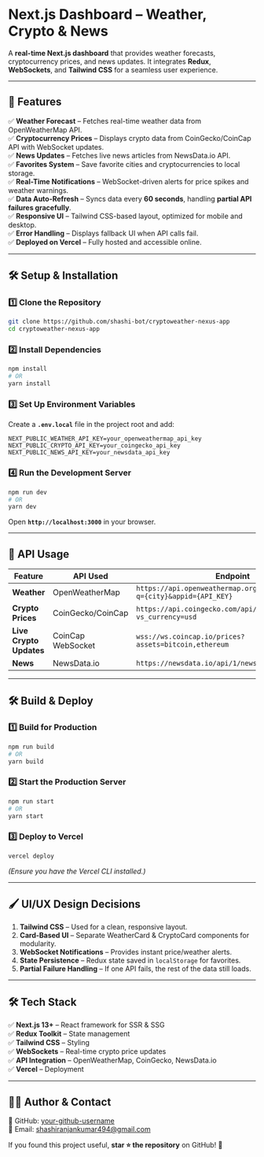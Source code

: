 # **Next.js Dashboard – Weather, Crypto & News**
A **real-time Next.js dashboard** that provides weather forecasts, cryptocurrency prices, and news updates. It integrates **Redux**, **WebSockets**, and **Tailwind CSS** for a seamless user experience.


---

## **🚀 Features**
✅ **Weather Forecast** – Fetches real-time weather data from OpenWeatherMap API.  
✅ **Cryptocurrency Prices** – Displays crypto data from CoinGecko/CoinCap API with WebSocket updates.  
✅ **News Updates** – Fetches live news articles from NewsData.io API.  
✅ **Favorites System** – Save favorite cities and cryptocurrencies to local storage.  
✅ **Real-Time Notifications** – WebSocket-driven alerts for price spikes and weather warnings.  
✅ **Data Auto-Refresh** – Syncs data every **60 seconds**, handling **partial API failures gracefully**.  
✅ **Responsive UI** – Tailwind CSS-based layout, optimized for mobile and desktop.  
✅ **Error Handling** – Displays fallback UI when API calls fail.  
✅ **Deployed on Vercel** – Fully hosted and accessible online.  

---




## **🛠️ Setup & Installation**
### **1️⃣ Clone the Repository**
```bash
git clone https://github.com/shashi-bot/cryptoweather-nexus-app
cd cryptoweather-nexus-app
```

### **2️⃣ Install Dependencies**
```bash
npm install
# OR
yarn install
```

### **3️⃣ Set Up Environment Variables**
Create a **`.env.local`** file in the project root and add:
```env
NEXT_PUBLIC_WEATHER_API_KEY=your_openweathermap_api_key
NEXT_PUBLIC_CRYPTO_API_KEY=your_coingecko_api_key
NEXT_PUBLIC_NEWS_API_KEY=your_newsdata_api_key
```

### **4️⃣ Run the Development Server**
```bash
npm run dev
# OR
yarn dev
```
Open **`http://localhost:3000`** in your browser.

---

## **📜 API Usage**
| Feature | API Used | Endpoint |
|---------|---------|----------|
| **Weather** | OpenWeatherMap | `https://api.openweathermap.org/data/2.5/weather?q={city}&appid={API_KEY}` |
| **Crypto Prices** | CoinGecko/CoinCap | `https://api.coingecko.com/api/v3/coins/markets?vs_currency=usd` |
| **Live Crypto Updates** | CoinCap WebSocket | `wss://ws.coincap.io/prices?assets=bitcoin,ethereum` |
| **News** | NewsData.io | `https://newsdata.io/api/1/news?apikey={API_KEY}` |

---

## **🛠️ Build & Deploy**
### **1️⃣ Build for Production**
```bash
npm run build
# OR
yarn build
```

### **2️⃣ Start the Production Server**
```bash
npm run start
# OR
yarn start
```

### **3️⃣ Deploy to Vercel**
```bash
vercel deploy
```
*(Ensure you have the Vercel CLI installed.)*

---

## **🖌️ UI/UX Design Decisions**
1. **Tailwind CSS** – Used for a clean, responsive layout.  
2. **Card-Based UI** – Separate WeatherCard & CryptoCard components for modularity.  
3. **WebSocket Notifications** – Provides instant price/weather alerts.  
4. **State Persistence** – Redux state saved in `localStorage` for favorites.  
5. **Partial Failure Handling** – If one API fails, the rest of the data still loads.  

---



## **🛠️ Tech Stack**
✅ **Next.js 13+** – React framework for SSR & SSG  
✅ **Redux Toolkit** – State management  
✅ **Tailwind CSS** – Styling  
✅ **WebSockets** – Real-time crypto price updates  
✅ **API Integration** – OpenWeatherMap, CoinGecko, NewsData.io  
✅ **Vercel** – Deployment  

---

## **👨‍💻 Author & Contact**
🔗 GitHub: [your-github-username](https://github.com/shashi-bot)  
📧 Email: shashiranjankumar494@gmail.com  

If you found this project useful, **star ⭐ the repository** on GitHub! 🚀
